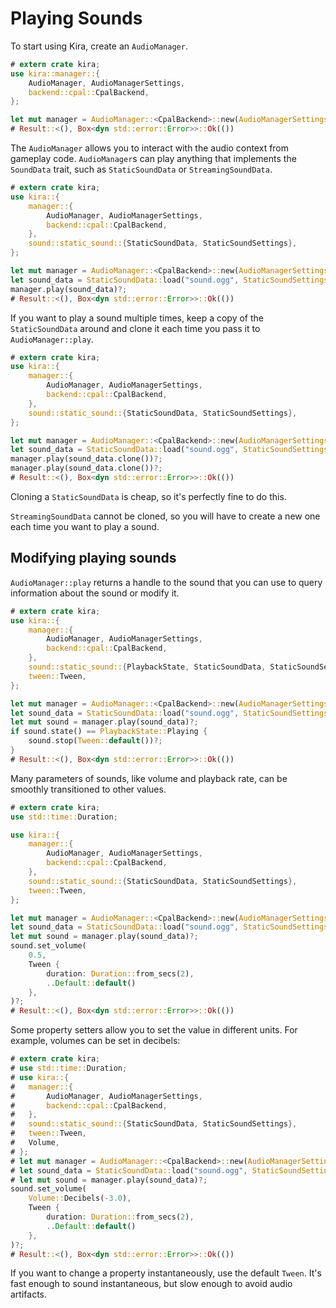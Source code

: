 # Playing Sounds

To start using Kira, create an `AudioManager`.

```rust ,no_run
# extern crate kira;
use kira::manager::{
	AudioManager, AudioManagerSettings,
	backend::cpal::CpalBackend,
};

let mut manager = AudioManager::<CpalBackend>::new(AudioManagerSettings::default())?;
# Result::<(), Box<dyn std::error::Error>>::Ok(())
```

The `AudioManager` allows you to interact with the audio context from gameplay
code. `AudioManager`s can play anything that implements the `SoundData` trait,
such as `StaticSoundData` or `StreamingSoundData`.

```rust ,no_run
# extern crate kira;
use kira::{
	manager::{
		AudioManager, AudioManagerSettings,
		backend::cpal::CpalBackend,
	},
	sound::static_sound::{StaticSoundData, StaticSoundSettings},
};

let mut manager = AudioManager::<CpalBackend>::new(AudioManagerSettings::default())?;
let sound_data = StaticSoundData::load("sound.ogg", StaticSoundSettings::new())?;
manager.play(sound_data)?;
# Result::<(), Box<dyn std::error::Error>>::Ok(())
```

If you want to play a sound multiple times, keep a copy of the `StaticSoundData`
around and clone it each time you pass it to `AudioManager::play`.

```rust ,no_run
# extern crate kira;
use kira::{
	manager::{
		AudioManager, AudioManagerSettings,
		backend::cpal::CpalBackend,
	},
	sound::static_sound::{StaticSoundData, StaticSoundSettings},
};

let mut manager = AudioManager::<CpalBackend>::new(AudioManagerSettings::default())?;
let sound_data = StaticSoundData::load("sound.ogg", StaticSoundSettings::new())?;
manager.play(sound_data.clone())?;
manager.play(sound_data.clone())?;
# Result::<(), Box<dyn std::error::Error>>::Ok(())
```

Cloning a `StaticSoundData` is cheap, so it's perfectly fine to do this.

`StreamingSoundData` cannot be cloned, so you will have to create a new one each
time you want to play a sound.

## Modifying playing sounds

`AudioManager::play` returns a handle to the sound that you can use to query
information about the sound or modify it.

```rust ,no_run
# extern crate kira;
use kira::{
	manager::{
		AudioManager, AudioManagerSettings,
		backend::cpal::CpalBackend,
	},
	sound::static_sound::{PlaybackState, StaticSoundData, StaticSoundSettings},
	tween::Tween,
};

let mut manager = AudioManager::<CpalBackend>::new(AudioManagerSettings::default())?;
let sound_data = StaticSoundData::load("sound.ogg", StaticSoundSettings::new())?;
let mut sound = manager.play(sound_data)?;
if sound.state() == PlaybackState::Playing {
	sound.stop(Tween::default())?;
}
# Result::<(), Box<dyn std::error::Error>>::Ok(())
```

Many parameters of sounds, like volume and playback rate, can be smoothly
transitioned to other values.

```rust ,no_run
# extern crate kira;
use std::time::Duration;

use kira::{
	manager::{
		AudioManager, AudioManagerSettings,
		backend::cpal::CpalBackend,
	},
	sound::static_sound::{StaticSoundData, StaticSoundSettings},
	tween::Tween,
};

let mut manager = AudioManager::<CpalBackend>::new(AudioManagerSettings::default())?;
let sound_data = StaticSoundData::load("sound.ogg", StaticSoundSettings::new())?;
let mut sound = manager.play(sound_data)?;
sound.set_volume(
	0.5,
	Tween {
		duration: Duration::from_secs(2),
		..Default::default()
	},
)?;
# Result::<(), Box<dyn std::error::Error>>::Ok(())
```

Some property setters allow you to set the value in different units. For
example, volumes can be set in decibels:

```rust ,no_run
# extern crate kira;
# use std::time::Duration;
# use kira::{
# 	manager::{
# 		AudioManager, AudioManagerSettings,
# 		backend::cpal::CpalBackend,
# 	},
# 	sound::static_sound::{StaticSoundData, StaticSoundSettings},
# 	tween::Tween,
# 	Volume,
# };
# let mut manager = AudioManager::<CpalBackend>::new(AudioManagerSettings::default())?;
# let sound_data = StaticSoundData::load("sound.ogg", StaticSoundSettings::new())?;
# let mut sound = manager.play(sound_data)?;
sound.set_volume(
	Volume::Decibels(-3.0),
	Tween {
		duration: Duration::from_secs(2),
		..Default::default()
	},
)?;
# Result::<(), Box<dyn std::error::Error>>::Ok(())
```

If you want to change a property instantaneously, use the default `Tween`. It's
fast enough to sound instantaneous, but slow enough to avoid audio artifacts.
